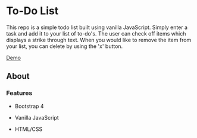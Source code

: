 # To-Do List

This repo is a simple todo list built using vanilla JavaScript. Simply enter a task and add it to your list of to-do's. The user can check off items which displays a strike through text. When you would like to remove the item from your list, you can delete by using the 'x' button.  


[Demo](https://herbal-antidote.herokuapp.com/)


## About

### Features

* Bootstrap 4

* Vanilla JavaScript

* HTML/CSS
